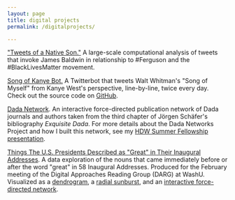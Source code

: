 ```yaml
---
layout: page
title: digital projects
permalink: /digitalprojects/

---
```


["Tweets of a Native Son."](http://tweetsofanativeson.com/) A large-scale computational analysis of tweets that invoke James Baldwin in relationship to #Ferguson and the #BlackLivesMatter movement.

[Song of Kanye Bot.](https://twitter.com/SongOfKanye) A Twitterbot that tweets Walt Whitman's "Song of Myself" from Kanye West's perspective, line-by-line, twice every day. Check out the source code on [GitHub](https://github.com/melaniewalsh/song-of-kanye-bot).

[Dada Network](http://bl.ocks.org/melaniewalsh/878673a1d28f669e84e518a5476b00c7). An interactive force-directed publication network of Dada journals and authors taken from the third chapter of Jörgen Schäfer's bibliography _Exquisite Dada_. For more details about the Dada Networks Project and how I built this network, see my [HDW Summer Fellowship presentation](https://hdw.artsci.wustl.edu/articles/219).

[Things The U.S. Presidents Described as "Great" in Their Inaugural Addresses](/presidents_great_things). A data exploration of the nouns that came immediately before or after the word "great" in 58 Inaugural Addresses. Produced for the February meeting of the Digital Approaches Reading Group (DARG) at WashU. Visualized as a [dendrogram](/images/dendrogram.svg), a [radial sunburst](/images/sunburst.svg), and an [interactive force-directed network](/network/index.html).

